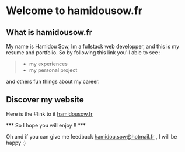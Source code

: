 # Welcome to hamidousow.fr

## What is hamidousow.fr
My name is Hamidou Sow, Im a fullstack web developper, and this is my resume and portfolio. 
So by following this link you'll able to see :
> - my experiences
> - my personal project

and others fun things about my career.

## Discover my website
Here is the #link to it [hamidousow.fr](https:www.hamidousow.fr)

*** So I hope you will enjoy !! ***

Oh and if you can give me feedback <hamidou.sow@hotmail.fr> , I will be happy :) 